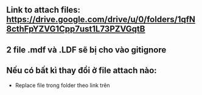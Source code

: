## Link to attach files: https://drive.google.com/drive/u/0/folders/1qfN8cthFpYZVG1Cpp7ust1L73PZVGqtB

## 2 file .mdf và .LDF sẽ bị cho vào gitignore

## Nếu có bất kì thay đổi ở file attach nào:
- Replace file trong folder theo link trên